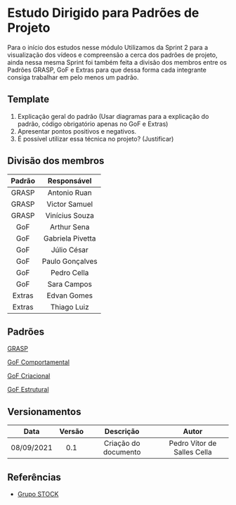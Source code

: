 # Estudo Dirigido para Padrões de Projeto
<p>Para o início dos estudos nesse módulo Utilizamos da Sprint 2 para a visualização dos vídeos e compreensão a cerca dos padrões de projeto, ainda nessa mesma Sprint foi também feita a divisão dos membros entre os Padrões GRASP, GoF e Extras para que dessa forma cada integrante consiga trabalhar em pelo menos um padrão.</p>

## Template
1. Explicação geral do padrão (Usar diagramas para a explicação do padrão, código obrigatório apenas no GoF e Extras)
2. Apresentar pontos positivos e negativos.
3. É possível utilizar essa técnica no projeto? (Justificar)

## Divisão dos membros
|Padrão|Responsável|
|:---:|:---:|
|GRASP|Antonio Ruan|
|GRASP|Victor Samuel|
|GRASP|Vinícius Souza|
|GoF|Arthur Sena|
|GoF|Gabriela Pivetta|
|GoF|Júlio César|
|GoF|Paulo Gonçalves|
|GoF|Pedro Cella|
|GoF|Sara Campos|
|Extras|Edvan Gomes|
|Extras|Thiago Luiz|

## Padrões

[GRASP]('')

[GoF Comportamental]('')

[GoF Criacional]('')

[GoF Estrutural]('')

## Versionamentos

|Data|Versão|Descrição|Autor|
|:--------:|:---:|:-------------------: |:-----------------------:|
|08/09/2021| 0.1 | Criação do documento | Pedro Vítor de Salles Cella |

## Referências
- [Grupo STOCK](https://unbarqdsw.github.io/2020.1_G12_Stock/#/Project/EstudoDirigido?id=estudos)